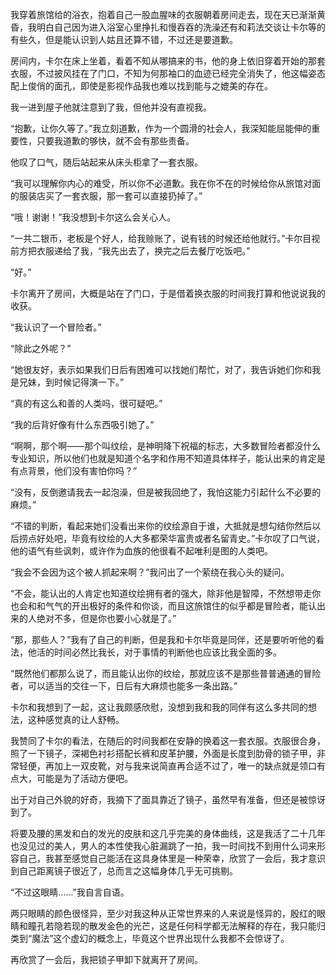 我穿着旅馆给的浴衣，抱着自己一股血腥味的衣服朝着房间走去，现在天已渐渐黄昏，我明白自己因为进入浴室心里挣扎和慢吞吞的洗澡还有和莉法交谈让卡尔等的有些久，但是能认识到人姑且还算不错，不过还是要道歉。

房间内，卡尔在床上坐着，看着不知从哪搞来的书，他的身上依旧穿着开始的那套衣服，不过披风挂在了门口，不知为何那袖口的血迹已经完全消失了，他这幅姿态配上俊俏的面孔，即使是影视作品我也难以找到能与之媲美的存在。

我一进到屋子他就注意到了我，但他并没有直视我。

“抱歉，让你久等了。”我立刻道歉，作为一个圆滑的社会人，我深知能屈能伸的重要性，只要我道歉的够快，就不会有那些责备。

他叹了口气，随后站起来从床头柜拿了一套衣服。

“我可以理解你内心的难受，所以你不必道歉。我在你不在的时候给你从旅馆对面的服装店买了一套衣服，那一套可以直接扔掉了。”

“哦！谢谢！”我没想到卡尔这么会关心人。

“一共二银币，老板是个好人，给我赊账了，说有钱的时候还给他就行。”卡尔目视前方把衣服递给了我，“我先出去了，换完之后去餐厅吃饭吧。”

“好。”

卡尔离开了房间，大概是站在了门口，于是借着换衣服的时间我打算和他说说我的收获。

“我认识了一个冒险者。”

“除此之外呢？”

“她很友好，表示如果我们日后有困难可以找她们帮忙，对了，我告诉她们你和我是兄妹，到时候记得演一下。”

“真的有这么和善的人类吗，很可疑吧。”

“我的后背好像有什么东西吸引她了。”

“啊啊，那个啊——那个叫纹绘，是神明降下祝福的标志，大多数冒险者都没什么专业知识，所以他们也就是知道个名字和作用不知道具体样子，能认出来的肯定是有点背景，他们没有害怕你吗？”

“没有，反倒邀请我去一起泡澡，但是被我回绝了，我怕这能力引起什么不必要的麻烦。”

“不错的判断，看起来她们没看出来你的纹绘源自于谁，大抵就是想勾结你然后以后捞点好处吧，毕竟有纹绘的人大多都荣华富贵或者名留青史。”卡尔叹了口气说，他的语气有些讽刺，或许作为血族的他很看不起唯利是图的人类吧。

“我会不会因为这个被人抓起来啊？”我问出了一个萦绕在我心头的疑问。

“不会，能认出的人肯定也知道纹绘拥有者的强大，除非他是智障，不然想带走你也会和和气气的开出极好的条件和你谈，而且这旅馆住的似乎都是冒险者，能认出来的人绝对不多，但是你也要小心就是了。”

“那，那些人？”我有了自己的判断，但是我和卡尔毕竟是同伴，还是要听听他的看法，他活的时间必然比我长，对于事情的判断他也应该比我全面的多。

“既然他们都那么说了，而且能认出你的纹绘，那就应该不是那些普普通通的冒险者，可以适当的交往一下，日后有大麻烦也能多一条出路。”

卡尔和我想到了一起，这让我颇感欣慰，没想到我和我的同伴有这么多共同的想法，这种感觉真的让人舒畅。

我赞同了卡尔的看法，在随后的时间我都在安静的换着这一套衣服。衣服很合身，照了一下镜子，深褐色衬衫搭配长裤和皮革护腰，外面是长度到肋骨的锁子甲，非常轻便，再加上一双皮靴，对与我来说简直再合适不过了，唯一的缺点就是领口有点大，可能是为了活动方便吧。

出于对自己外貌的好奇，我摘下了面具靠近了镜子，虽然早有准备，但还是被惊讶到了。

将要及腰的黑发和白的发光的皮肤和这几乎完美的身体曲线，这是我活了二十几年也没见过的美人，男人的本性使我心脏漏跳了一拍，我一时间找不到用什么词来形容自己，我甚至感觉自己能活在这具身体里是一种荣幸，欣赏了一会后，我才意识到自己距离镜子很近了，总而言之这幅身体几乎无可挑剔。

“不过这眼睛……”我自言自语。

两只眼睛的颜色很怪异，至少对我这种从正常世界来的人来说是怪异的，殷红的眼睛和瞳孔若隐若现的散发金色的光芒，这是任何科学都无法解释的存在，我只能归类到“魔法”这个虚幻的概念上，毕竟这个世界出现什么我都不会惊讶了。

再欣赏了一会后，我把锁子甲卸下就离开了房间。


